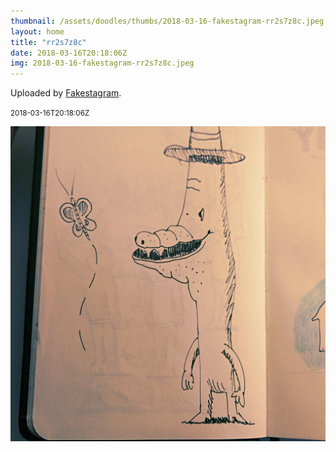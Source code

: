 ```yaml
---
thumbnail: /assets/doodles/thumbs/2018-03-16-fakestagram-rr2s7z8c.jpeg
layout: home
title: "rr2s7z8c"
date: 2018-03-16T20:18:06Z
img: 2018-03-16-fakestagram-rr2s7z8c.jpeg
---
```


Uploaded by [Fakestagram](https://github.com/opyate/fakestagram).

<small>2018-03-16T20:18:06Z</small>

![Uploaded by Fakestagram](/assets/doodles/original/2018-03-16-fakestagram-rr2s7z8c.jpeg)

